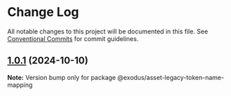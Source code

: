 # Change Log

All notable changes to this project will be documented in this file.
See [Conventional Commits](https://conventionalcommits.org) for commit guidelines.

## [1.0.1](https://github.com/ExodusMovement/assets/compare/@exodus/asset-legacy-token-name-mapping@1.0.0...@exodus/asset-legacy-token-name-mapping@1.0.1) (2024-10-10)

**Note:** Version bump only for package @exodus/asset-legacy-token-name-mapping
